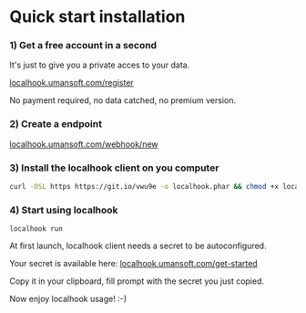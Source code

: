 Quick start installation
========================

### 1) Get a free account in a second

It's just to give you a private acces to your data.

[localhook.umansoft.com/register](https://localhook.umansoft.com/register/)

No payment required, no data catched, no premium version.


### 2) Create a endpoint

[localhook.umansoft.com/webhook/new](https://localhook.umansoft.com/webhook/new)

### 3) Install the localhook client on you computer

```bash
curl -OSL https https://git.io/vwu9e -o localhook.phar && chmod +x localhook.phar && sudo mv localhook.phar /usr/local/bin/localhook
```

### 4) Start using localhook
```
localhook run
```

At first launch, localhook client needs a secret to be autoconfigured.

Your secret is available here: [localhook.umansoft.com/get-started](https://localhook.umansoft.com/get-started)

Copy it in your clipboard, fill prompt with the secret you just copied.

Now enjoy localhook usage! :-)

